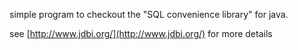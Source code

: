 simple program to checkout the "SQL convenience library" for java.

see [http://www.jdbi.org/](http://www.jdbi.org/) for more details
